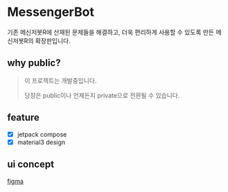 # MessengerBot
기존 메신저봇R에 산재된 문제들을 해결하고, 더욱 편리하게 사용할 수 있도록 만든 메신저봇R의 확장판입니다.

## why public?
> 이 프로젝트는 개발중입니다.
> 
> 당장은 public이나 언제든지 private으로 전환될 수 있습니다.

## feature
- [x] jetpack compose
- [x] material3 design

## ui concept
[figma](https://www.figma.com/file/8mDTNn0OliFy8NDA3eJCru/renewal-messengerbot?type=design&node-id=54696%3A66&mode=dev)